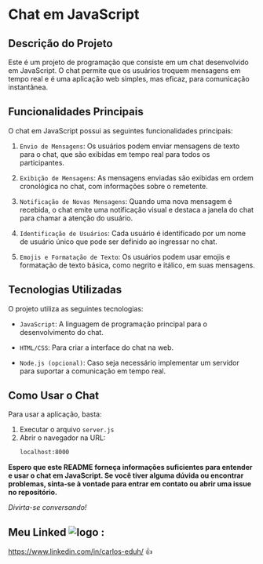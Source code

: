 #  Chat em JavaScript
## Descrição do Projeto
Este é um projeto de programação que consiste em um chat desenvolvido em JavaScript. O chat permite que os usuários troquem mensagens em tempo real e é uma aplicação web simples, mas eficaz, para comunicação instantânea.
## Funcionalidades Principais
O chat em JavaScript possui as seguintes funcionalidades principais:

1. `Envio de Mensagens`: Os usuários podem enviar mensagens de texto para o chat, que são exibidas em tempo real para todos os participantes.

2. `Exibição de Mensagens`: As mensagens enviadas são exibidas em ordem cronológica no chat, com informações sobre o remetente.

3. `Notificação de Novas Mensagens`: Quando uma nova mensagem é recebida, o chat emite uma notificação visual e destaca a janela do chat para chamar a atenção do usuário.

4. `Identificação de Usuários`: Cada usuário é identificado por um nome de usuário único que pode ser definido ao ingressar no chat.

5. `Emojis e Formatação de Texto`: Os usuários podem usar emojis e formatação de texto básica, como negrito e itálico, em suas mensagens.

## Tecnologias Utilizadas
O projeto utiliza as seguintes tecnologias:

- `JavaScript`: A linguagem de programação principal para o desenvolvimento do chat.

- `HTML/CSS`: Para criar a interface do chat na web.

- `Node.js (opcional)`: Caso seja necessário implementar um servidor para suportar a comunicação em tempo real.

## Como Usar o Chat
Para usar a aplicação, basta:

1. Executar o arquivo `server.js`
2. Abrir o navegador na URL:
    ```sh 
    localhost:8000 
    ```
**Espero que este README forneça informações suficientes para entender e usar o chat em JavaScript. Se você tiver alguma dúvida ou encontrar problemas, sinta-se à vontade para entrar em contato ou abrir uma issue no repositório.** 

*Divirta-se conversando!*

##  **Meu Linked** ![logo](https://github.com/CodeByCarlos01/language-DSL/assets/107969946/aefba453-727d-4b05-ad1c-7e932947ba90) :
https://www.linkedin.com/in/carlos-eduh/ 👍

